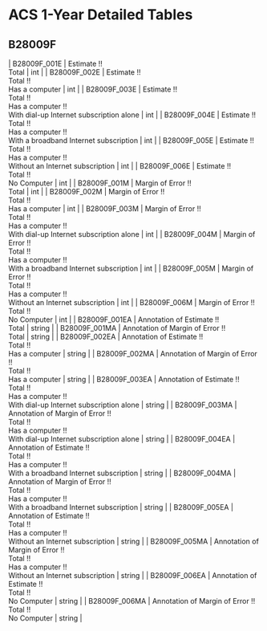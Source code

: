 # ACS 1-Year Detailed Tables

## B28009F

| B28009F_001E | Estimate !!<br>Total | int |
| B28009F_002E | Estimate !!<br>Total !!<br>Has a computer | int |
| B28009F_003E | Estimate !!<br>Total !!<br>Has a computer !!<br>With dial-up Internet subscription alone | int |
| B28009F_004E | Estimate !!<br>Total !!<br>Has a computer !!<br>With a broadband Internet subscription | int |
| B28009F_005E | Estimate !!<br>Total !!<br>Has a computer !!<br>Without an Internet subscription | int |
| B28009F_006E | Estimate !!<br>Total !!<br>No Computer | int |
| B28009F_001M | Margin of Error !!<br>Total | int |
| B28009F_002M | Margin of Error !!<br>Total !!<br>Has a computer | int |
| B28009F_003M | Margin of Error !!<br>Total !!<br>Has a computer !!<br>With dial-up Internet subscription alone | int |
| B28009F_004M | Margin of Error !!<br>Total !!<br>Has a computer !!<br>With a broadband Internet subscription | int |
| B28009F_005M | Margin of Error !!<br>Total !!<br>Has a computer !!<br>Without an Internet subscription | int |
| B28009F_006M | Margin of Error !!<br>Total !!<br>No Computer | int |
| B28009F_001EA | Annotation of Estimate !!<br>Total | string |
| B28009F_001MA | Annotation of Margin of Error !!<br>Total | string |
| B28009F_002EA | Annotation of Estimate !!<br>Total !!<br>Has a computer | string |
| B28009F_002MA | Annotation of Margin of Error !!<br>Total !!<br>Has a computer | string |
| B28009F_003EA | Annotation of Estimate !!<br>Total !!<br>Has a computer !!<br>With dial-up Internet subscription alone | string |
| B28009F_003MA | Annotation of Margin of Error !!<br>Total !!<br>Has a computer !!<br>With dial-up Internet subscription alone | string |
| B28009F_004EA | Annotation of Estimate !!<br>Total !!<br>Has a computer !!<br>With a broadband Internet subscription | string |
| B28009F_004MA | Annotation of Margin of Error !!<br>Total !!<br>Has a computer !!<br>With a broadband Internet subscription | string |
| B28009F_005EA | Annotation of Estimate !!<br>Total !!<br>Has a computer !!<br>Without an Internet subscription | string |
| B28009F_005MA | Annotation of Margin of Error !!<br>Total !!<br>Has a computer !!<br>Without an Internet subscription | string |
| B28009F_006EA | Annotation of Estimate !!<br>Total !!<br>No Computer | string |
| B28009F_006MA | Annotation of Margin of Error !!<br>Total !!<br>No Computer | string |

